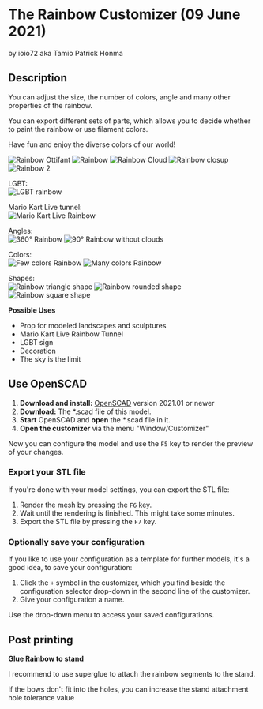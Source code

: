 # The Rainbow Customizer (09 June 2021)
by ioio72 aka Tamio Patrick Honma

## Description

You can adjust the size, the number of colors, angle and many other properties of the rainbow.

You can export different sets of parts, which allows you to decide whether to paint the rainbow or use filament colors.

Have fun and enjoy the diverse colors of our world!

![Rainbow Ottifant](Photos/20210610_013638.jpg)
![Rainbow](Photos/20210610_013541.jpg)
![Rainbow Cloud](Photos/20210610_013145.jpg)
![Rainbow closup](Photos/20210610_013256.jpg)
![Rainbow 2](Photos/20210610_012913.jpg)

LGBT:<br />
![LGBT rainbow](rainbow_lgbt.png)

Mario Kart Live tunnel:<br />
![Mario Kart Live Rainbow](mario_kart_tunnel.png)

Angles:<br />
![360° Rainbow](rainbow-360.png)
![90° Rainbow without clouds](rainbow-90_no-cloud.png)

Colors:<br />
![Few colors Rainbow](rainbow_few-colors.png)
![Many colors Rainbow](rainbow_many-colors.png)

Shapes:<br />
![Rainbow triangle shape](rainbow_triangle.png)
![Rainbow rounded shape](rainbow_rounded.png)
![Rainbow square shape](rainbow.png)

**Possible Uses**

* Prop for modeled landscapes and sculptures
* Mario Kart Live Rainbow Tunnel
* LGBT sign
* Decoration
* The sky is the limit

## Use OpenSCAD

1. **Download and install:** [OpenSCAD](http://openscad.org/) version 2021.01 or newer
2. **Download:** The *.scad file of this model.
3. **Start** OpenSCAD and **open** the *.scad file in it.
4. **Open the customizer** via the menu "Window/Customizer"

Now you can configure the model and use the `F5` key to render the preview of your changes.

### Export your STL file

If you're done with your model settings, you can export the STL file:

1. Render the mesh by pressing the `F6` key.
2. Wait until the rendering is finished. This might take some minutes.
3. Export the STL file by pressing the `F7` key.

### Optionally save your configuration

If you like to use your configuration as a template for further models, it's a good idea, to save your configuration:

1. Click the `+` symbol in the customizer, which you find beside the configuration selector drop-down in the second line of the customizer.
2. Give your configuration a name.

Use the drop-down menu to access your saved configurations.

## Post printing

**Glue Rainbow to stand**

I recommend to use superglue to attach the rainbow segments to the stand.

If the bows don't fit into the holes, you can increase the stand attachment hole tolerance value

